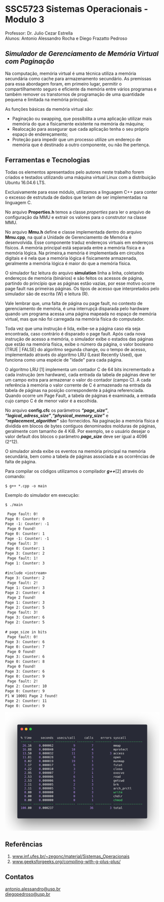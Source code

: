# SSC5723 Sistemas Operacionais  - Modulo 3

Professor: Dr. Julio Cezar Estrella\
Alunos: Antonio Alessandro Rocha e Diego Frazatto Pedroso


***Simulador de Gerenciamento de Memória Virtual com Paginação***
-------------------

Na computação, memória virtual é uma técnica utiliza a memória secundária como cache para armazenamento secundário. As premissas para essa abordagem foram, em primeiro lugar, permitir o compartilhamento seguro e eficiente da memória entre vários programas e também remover os transtornos de programação de uma quantidade pequena e limitada na memória principal.

As funções básicas da memória virtual são:
* Paginação ou swapping, que possibilita a uma aplicação utilizar mais memória do que a fisicamente existente na memória da máquina;
* Realocação para assegurar que cada aplicação tenha o seu próprio espaço de endereçamento;
* Proteção para impedir que um processo utilize um endereço de memória que é destinado a outro componente, ou não lhe pertença.

Ferramentas e Tecnologias
-------------------
Todas os elementos apresentados pelo autores neste trabalho forem criados e testados utilizando uma máquina virtual Linux com a distribuição Ubuntu 16.04.6 LTS.

Exclusivamente para esse módulo, utilizamos a linguagem C++ para conter o excesso de estrutuda de dados que teriam de ser implementadas na linguagem C.

No arquivo **Properties.h** temos a classe *properties* para ler o arquivo de configuração da MMU e extrair os valores para o construtor na classe MMU.

No arquivo **Mmu.h** define e classe implementada dentro do arquivo **Mmu.cpp**, na qual a Unidade de Gerenciamento de Memória é desenvolvida. Esse componente traduz endereços virtuais em endereços físicos. A memória principal está separada entre a memória física e a memória lógica. Na primeira,a memória é implementada em circuitos digitais e é nela que a memória lógica é fisicamente armazenada, geralmente a memória lógica é maior do que a memória física. 

O simulador faz leitura do arquivo **simulation** linha a linha, coletando endereços de memória (binários) e são feitos os acessos de página, partindo do princípio que as páginas estão vazias, por esse motivo ocorre page fault nas primeiras páginas. Os tipos de acesso que interpretados pelo simulador são de escrita (W) e leitura (R).

Vale lembrar que, uma falta de página ou page fault, no contexto de gerenciamento de memória, é uma interrupçã disparada pelo hardware quando um programa acessa uma página mapeada no espaço de memória virtual, mas que não foi carregada na memória física do computador.

Toda vez que uma instrução é lida, exibe-se a página caso ela seja encontrada, caso contrário é disparado o page fault. Após cada nova instrução de acesso a memória, o simulador exibe o estados das páginas que estão na memória física, exibe o número da página, o valor booleano (TRUE | FALSE) do algoritmo segunda change, ou o tempo de acesso, implementado através do algoritmo LRU (Least Recently Used), que funciona como uma espécie de "idade" para cada página.

O algoritmo LRU [1] implementa um contador C de 64 bits incrementado a cada instrução (em hardware), cada entrada da tabela de páginas deve ter um campo extra para armazenar o valor do contador (campo C). A cada referência à memória o valor corrente de C é armazenado na entrada da tabela de páginas na posição correspondente à página referenciada. Quando ocorre um Page Fault, a tabela de páginas é examinada, a entrada cujo campo C é de menor valor é a escolhida.

No arquivo **config.cfc** os parâmetros ***“page_size”***, ***“logical_adress_size”***,***“physical_memory_size”*** e ***“replacement_algorithm”*** são fornecidos. Na paginação a memória física é dividida em blocos de bytes contíguos denominados molduras de páginas, geralmente com tamanho de 4 KiB. Por exemplo, se o usuário desejar o valor default dos blocos o parâmetro ***page_size***  deve ser igual a 4096 (2^12).

O simulador ainda exibe os eventos na memória principal na memória secundária, bem como a tabela de páginas associada e as ocorrências de falta de página.

Para compilar os códigos utilizamos o compilador ***g++***[2] através do comando:
````
$ g++ *.cpp -o main
````
Exemplo do simulador em execução:

````
$ ./main
````

````
 Page fault: 0!
Page 0: Counter: 0
Page -1: Counter: -1
 Page 0 found!
Page 0: Counter: 1
Page -1: Counter: -1
 Page fault: 3!
Page 0: Counter: 1
Page 3: Counter: 2
 Page fault: 1!
Page 1: Counter: 3

#include <iostream>
Page 3: Counter: 2
 Page fault: 2!
Page 1: Counter: 3
Page 2: Counter: 4
 Page 2 found!
Page 1: Counter: 3
Page 2: Counter: 5
 Page fault: 3!
Page 3: Counter: 6
Page 2: Counter: 5

# page_size in bits
 Page fault: 0!
Page 3: Counter: 6
Page 0: Counter: 7
 Page 0 found!
Page 3: Counter: 6
Page 0: Counter: 8
 Page 0 found!
Page 3: Counter: 6
Page 0: Counter: 9
 Page fault: 2!
Page 2: Counter: 10
Page 0: Counter: 9
P1 W 10001 Page 2 found!
Page 2: Counter: 11
Page 0: Counter: 9
````


![stats](/assets/stats.png)



Referências
-------------------
1. www.inf.ufes.br/~zegonc/material/Sistemas_Operacionais
2. www.geeksforgeeks.org/compiling-with-g-plus-plus/

Contatos 
-------------------
antonio.alessandro@usp.br\
diegopedroso@usp.br